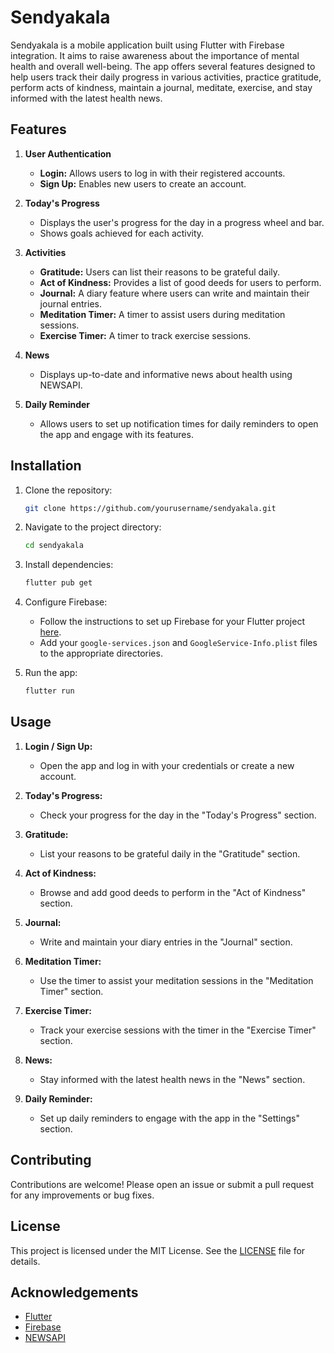 # Sendyakala

Sendyakala is a mobile application built using Flutter with Firebase integration. It aims to raise awareness about the importance of mental health and overall well-being. The app offers several features designed to help users track their daily progress in various activities, practice gratitude, perform acts of kindness, maintain a journal, meditate, exercise, and stay informed with the latest health news.

## Features

1. **User Authentication**
   - **Login:** Allows users to log in with their registered accounts.
   - **Sign Up:** Enables new users to create an account.

2. **Today's Progress**
   - Displays the user's progress for the day in a progress wheel and bar.
   - Shows goals achieved for each activity.

3. **Activities**
   - **Gratitude:** Users can list their reasons to be grateful daily.
   - **Act of Kindness:** Provides a list of good deeds for users to perform.
   - **Journal:** A diary feature where users can write and maintain their journal entries.
   - **Meditation Timer:** A timer to assist users during meditation sessions.
   - **Exercise Timer:** A timer to track exercise sessions.

4. **News**
   - Displays up-to-date and informative news about health using NEWSAPI.

5. **Daily Reminder**
   - Allows users to set up notification times for daily reminders to open the app and engage with its features.

## Installation

1. Clone the repository:
    ```bash
    git clone https://github.com/yourusername/sendyakala.git
    ```
2. Navigate to the project directory:
    ```bash
    cd sendyakala
    ```
3. Install dependencies:
    ```bash
    flutter pub get
    ```
4. Configure Firebase:
    - Follow the instructions to set up Firebase for your Flutter project [here](https://firebase.flutter.dev/docs/overview).
    - Add your `google-services.json` and `GoogleService-Info.plist` files to the appropriate directories.

5. Run the app:
    ```bash
    flutter run
    ```

## Usage

1. **Login / Sign Up:**
   - Open the app and log in with your credentials or create a new account.

2. **Today's Progress:**
   - Check your progress for the day in the "Today's Progress" section.

3. **Gratitude:**
   - List your reasons to be grateful daily in the "Gratitude" section.

4. **Act of Kindness:**
   - Browse and add good deeds to perform in the "Act of Kindness" section.

5. **Journal:**
   - Write and maintain your diary entries in the "Journal" section.

6. **Meditation Timer:**
   - Use the timer to assist your meditation sessions in the "Meditation Timer" section.

7. **Exercise Timer:**
   - Track your exercise sessions with the timer in the "Exercise Timer" section.

8. **News:**
   - Stay informed with the latest health news in the "News" section.

9. **Daily Reminder:**
   - Set up daily reminders to engage with the app in the "Settings" section.

## Contributing

Contributions are welcome! Please open an issue or submit a pull request for any improvements or bug fixes.

## License

This project is licensed under the MIT License. See the [LICENSE](LICENSE) file for details.

## Acknowledgements

- [Flutter](https://flutter.dev/)
- [Firebase](https://firebase.google.com/)
- [NEWSAPI](https://newsapi.org/)
